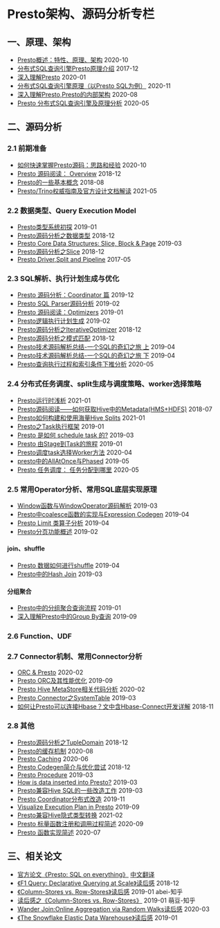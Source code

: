 # Presto架构、源码分析专栏

## 一、原理、架构
- [Presto概述：特性、原理、架构](https://zhuanlan.zhihu.com/p/260399749)    2020-10
- [分布式SQL查询引擎Presto原理介绍](http://armsword.com/2017/12/05/presto/)    2017-12
- [深入理解Presto](https://zhuanlan.zhihu.com/p/101366898)    2020-01
- [分布式SQL查询引擎原理（以Presto SQL为例）](https://zhuanlan.zhihu.com/p/293775390)    2020-11
- [深入理解Presto,Presto的内部架构](https://mayunlei.github.io/2020/08/16/%E6%B7%B1%E5%85%A5%E7%90%86%E8%A7%A3Presto-Presto%E7%9A%84%E5%86%85%E9%83%A8%E6%9E%B6%E6%9E%84/)    2020-08
- [Presto 分布式SQL查询引擎及原理分析](https://mp.weixin.qq.com/s?__biz=MzI5MDEzMzg5Nw==&mid=2660400264&idx=1&sn=ebff65980ef45f7dffea1e5ec7d51fdc&chksm=f7425e6ec035d778dcc5704babe5241d8c80f3d21059434b00d8d4c46d9ce0bd232467ec92a6&scene=21#wechat_redirect)    2020-05





## 二、源码分析

### 2.1 前期准备
- [如何快速掌握Presto源码：思路和经验](https://zhuanlan.zhihu.com/p/262236892)    2020-10
- [Presto 源码阅读： Overview](https://zhuanlan.zhihu.com/p/51393518)    2018-12
- [Presto的一些基本概念](http://armsword.com/2018/08/11/the-basic-concepts-of-presto/)    2018-08
- [Presto/Trino权威指南及官方设计文档解读](https://www.jianshu.com/p/d3600d2a115d)    2021-05


### 2.2 数据类型、Query Execution Model
- [Presto类型系统初探](https://zhuanlan.zhihu.com/p/55299409)    2019-01
- [Presto源码分析之数据类型](https://zhuanlan.zhihu.com/p/52713533)    2018-12
- [Presto Core Data Structures: Slice, Block & Page](https://zhuanlan.zhihu.com/p/60813087)    2019-03
- [Presto源码分析之Slice](https://zhuanlan.zhihu.com/p/52735465)    2018-12
- [Presto Driver,Split and Pipeline](https://www.lewuathe.com/presto-driver,split-and-pipeline.html)    2017-05


### 2.3 SQL解析、执行计划生成与优化
- [Presto 源码分析：Coordinator 篇](https://www.infoq.cn/article/VNe0A9yKszPCmp32akCa)    2019-12
- [Presto SQL Parser源码分析](https://zhuanlan.zhihu.com/p/57438825)    2019-02
- [Presto 源码阅读：Optimizers](https://zhuanlan.zhihu.com/p/52154130)    2019-01
- [Presto逻辑执行计划生成](https://zhuanlan.zhihu.com/p/57395047)    2019-02
- [Presto源码分析之IterativeOptimizer](https://zhuanlan.zhihu.com/p/52879375)    2018-12
- [Presto源码分析之模式匹配](https://zhuanlan.zhihu.com/p/52916774)    2018-12
- [Presto技术源码解析总结-一个SQL的奇幻之旅 上](https://www.jianshu.com/p/3fccfa82e1ec)    2019-04
- [Presto技术源码解析总结-一个SQL的奇幻之旅 下](https://www.jianshu.com/p/d8a3d7488358)    2019-04
- [Presto查询执行过程和索引条件下推分析](https://mp.weixin.qq.com/s?src=11&timestamp=1616394200&ver=2961&signature=E7fzfl-wO5wGpohLLkE8v9hRKn5GR1TbVwU-N6Hl11T0Xl6TtlgCbhJmisPs*Z-hYiprO0yYK91O5GR0m-V-s5kvv6NudfeWMGW4iPXdAdetAfDAo4EITB9l*yZajiJS&new=1)    2020-05


### 2.4 分布式任务调度、split生成与调度策略、worker选择策略
- [Presto运行时浅析](https://zhuanlan.zhihu.com/p/345733460)    2021-01
- [Presto源码阅读——如何获取Hive中的Metadata(HMS+HDFS)](https://blog.csdn.net/huang_quanlong/article/details/80380474)    2018-07
- [Presto如何构建和使用海量Hive Splits](https://zhuanlan.zhihu.com/p/344559757)    2021-01
- [Presto之Task执行框架](https://zhuanlan.zhihu.com/p/54172313)    2019-01
- [Presto 是如何 schedule task 的?](https://zhuanlan.zhihu.com/p/58959725)    2019-03
- [Presto 由Stage到Task的旅程](https://zhuanlan.zhihu.com/p/55785284)    2019-01
- [Presto调度task选择Worker方法](http://armsword.com/2020/04/08/presto-scheduling-task/)    2020-04
- [presto中的AllAtOnce与Phased](https://zhuanlan.zhihu.com/p/61656233)    2019-05
- [Presto 任务调度： 任务分配到哪里](https://mayunlei.github.io/2020/05/30/Presto-%E4%BB%BB%E5%8A%A1%E8%B0%83%E5%BA%A6%EF%BC%9A-%E4%BB%BB%E5%8A%A1%E5%88%86%E9%85%8D%E5%88%B0%E5%93%AA%E9%87%8C/)    2020-05


### 2.5 常用Operator分析、常用SQL底层实现原理
- [Window函数与WindowOperator源码解析](https://zhuanlan.zhihu.com/p/59550902)    2019-03
- [Presto中coalesce函数的实现与Expression Codegen](https://zhuanlan.zhihu.com/p/64131496)    2019-04
- [Presto Limit 类算子分析](https://zhuanlan.zhihu.com/p/62448395)    2019-04
- [Presto分页功能概述](https://zhuanlan.zhihu.com/p/57030465)    2019-02

#### join、shuffle
- [Presto 数据如何进行shuffle](https://zhuanlan.zhihu.com/p/61565957)    2019-04
- [Presto中的Hash Join](https://zhuanlan.zhihu.com/p/54731892)    2019-03

#### 分组聚合
- [Presto中的分组聚合查询流程](https://zhuanlan.zhihu.com/p/54385845)    2019-01
- [深入理解Presto中的Group By查询](https://zhuanlan.zhihu.com/p/67742519)    2019-09


### 2.6 Function、UDF



### 2.7 Connector机制、常用Connector分析
- [ORC & Presto](https://zhuanlan.zhihu.com/p/110013789)    2020-02
- [Presto ORC及其性能优化](http://armsword.com/2019/09/30/presto-orc-and-performance-optimization/)    2019-09
- [Presto Hive MetaStore相关代码分析](https://zhuanlan.zhihu.com/p/109033118)    2020-02
- [Presto Connector之SystemTable](https://zhuanlan.zhihu.com/p/60934739)    2019-03
- [如何让Presto可以连接Hbase？文中含Hbase-Connect开发详解](https://www.analysys.cn/article/detail/20019023)    2018-11


### 2.8 其他
- [Presto源码分析之TupleDomain](https://zhuanlan.zhihu.com/p/53113638)    2018-12
- [Presto的缓存机制](https://zhuanlan.zhihu.com/p/196398077)    2020-08
- [Presto Caching](https://zhuanlan.zhihu.com/p/147769024)    2020-06
- [Presto Codegen简介与优化尝试](https://zhuanlan.zhihu.com/p/53469238)    2018-12
- [Presto Procedure](https://zhuanlan.zhihu.com/p/59159147)    2019-03
- [How is data inserted into Presto?](https://zhuanlan.zhihu.com/p/59846328)    2019-03
- [Presto兼容Hive SQL的一些改造工作](http://armsword.com/2019/03/31/presto-compatible-hive-syntax/)    2019-03
- [Presto Coordinator分布式改造](https://mayunlei.github.io/2019/11/26/Presto-Coordinator%E5%88%86%E5%B8%83%E5%BC%8F%E6%94%B9%E9%80%A0/)    2019-11
- [Visualize Execution Plan in Presto](https://www.lewuathe.com/visualize-execution-plan-in-presto.html)    2019-09
- [Presto兼容Hive隐式类型转换](https://mp.weixin.qq.com/s/1hn3nVBdBtBeiPl3wxvHfQ)    2021-02
- [Presto 标量函数注册和调用过程简述](https://mp.weixin.qq.com/s/vd65OVeIOH7YFQ0QOAmsUg)    2020-09
- [Presto 函数实现简述](https://mp.weixin.qq.com/s/1Z_qik61N3hKwWqG8QR69w)    2020-07




## 三、相关论文
- [官方论文《Presto: SQL on everything》](https://trino.io/Presto_SQL_on_Everything.pdf)    [中文翻译](https://www.jianshu.com/p/de0a1de9f26e)
- [《F1 Query: Declarative Querying at Scale》读后感](https://zhuanlan.zhihu.com/p/53299556)    2018-12
- [《Column-Stores vs. Row-Stores》读后感](https://zhuanlan.zhihu.com/p/54433448)    2019-01    abei-知乎
- [读后感之《Column-Stores vs. Row-Stores》](https://zhuanlan.zhihu.com/p/54484592)    2019-01    萌豆-知乎
- [Wander Join:Online Aggregation via Random Walks读后感](https://zhuanlan.zhihu.com/p/55050773)    2020-03
- [《The Snowflake Elastic Data Warehouse》读后感](https://zhuanlan.zhihu.com/p/55577067)    2019-01


















